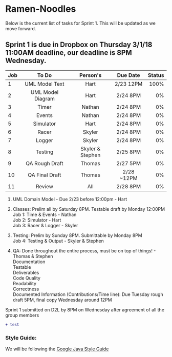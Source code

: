 # Ramen-Noodles
Below is the current list of tasks for Sprint 1. This will be updated as we move forward.

## Sprint 1 is due in Dropbox on Thursday 3/1/18 11:00AM deadline, our deadline is 8PM Wednesday.

| Job       | To Do           | Person's  |Due Date| Status |
| ------------- |:-------------:|:-----:|:-------:|-------:|
| 1      | UML Model Text| Hart |2/23 12PM	|100%	|
| 2      | UML Model Diagram| Hart |2/24 8PM	|0%	|
| 3      | Timer      |   Nathan |2/24 8PM	|0%	|
| 4 | Events      |Nathan |2/24 8PM	|0%	|
| 5 | Simulator      |Hart |2/24 8PM	|0%	|
| 6 | Racer      |Skyler |2/24 8PM	|0%	|
| 7 | Logger      |Skyler |2/24 8PM	|0%	|
| 8 | Testing      |Skyler & Stephen |2/25 8PM	|0%	|
| 9 | QA Rough Draft      |Thomas |2/27 5PM	|0%	|
| 10     | QA Final Draft| Thomas |2/28 ~12PM	|0%	|
| 11     | Review| All |2/28 8PM	|0%	|

1. UML Domain Model - Due 2/23 before 12:00pm - Hart<br />

2. Classes: Prelim all by Saturday 8PM. Testable draft by Monday 12:00PM<br />
Job 1: Time & Events - Nathan<br />
Job 2: Simulator - Hart<br />
Job 3: Racer & Logger - Skyler<br />
	
3. Testing: Prelim by Sunday 8PM. Submittable by Monday 8PM<br />
Job 4: Testing & Output - Skyler & Stephen<br />
	
4. QA: Done throughout the entire process, must be on top of things! - Thomas & Stephen<br />
Documentation<br />
Testable<br />
Deliverables<br />
Code Quality<br />
Readability<br />
Correctness<br />
Documented Information (Contributions/Time line): Due Tuesday rough draft 5PM, final copy Wednesday around 12PM<br />
	
	
Sprint 1 submitted on D2L by 8PM on Wednesday after agreement of all the group members

```diff
+ test
```

### Style Guide:
We will be following the [Google Java Style Guide](https://google.github.io/styleguide/javaguide.html)
